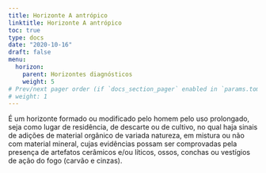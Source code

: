 ```yaml
---
title: Horizonte A antrópico
linktitle: Horizonte A antrópico
toc: true
type: docs
date: "2020-10-16"
draft: false
menu:
  horizon:
    parent: Horizontes diagnósticos
    weight: 5
# Prev/next pager order (if `docs_section_pager` enabled in `params.toml`)
# weight: 1
---
```


É um horizonte formado ou modificado pelo homem pelo uso prolongado, seja como lugar de residência, de descarte ou de cultivo, no qual haja sinais de adições de material orgânico de variada natureza, em mistura ou não com material mineral, cujas evidências possam ser comprovadas pela presença de artefatos cerâmicos e/ou líticos, ossos, conchas ou vestígios de ação do fogo (carvão e cinzas).